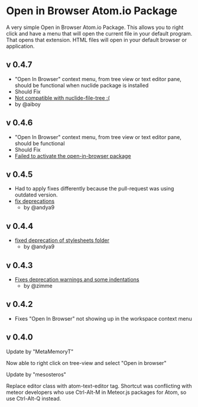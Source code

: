 Open in Browser Atom.io Package
===============================

A very simple Open in Browser Atom.io Package. This allows you to right click
and have a menu that will open the current file in your default program. That
opens that extension. HTML files will open in your default browser or
application.

## v 0.4.7
* "Open In Browser" context menu, from tree view or text editor pane, should be
  functional when nuclide package is installed
* Should Fix
 * [Not compatible with nuclide-file-tree :(](https://github.com/magbicaleman/open-in-browser/issues/29)
 * by @aiboy

## v 0.4.6
* "Open In Browser" context menu, from tree view or text editor pane, should be
  functional
* Should Fix
 * [Failed to activate the open-in-browser package](https://github.com/magbicaleman/open-in-browser/issues/17)

## v 0.4.5
* Had to apply fixes differently because the pull-request was using outdated version.
* [fix deprecations](https://github.com/andya9/open-in-browser/commit/de3e796bd6f26e3e87c43ac56664b58f7558c93e)
  * by @andya9

## v 0.4.4

* [fixed deprecation of stylesheets folder](https://github.com/magbicaleman/open-in-browser/pull/14)
  * by @andya9

## v 0.4.3

* [Fixes deprecation warnings and some indentations](https://github.com/magbicaleman/open-in-browser/pull/12)
  * by @zimme


## v 0.4.2

* Fixes "Open In Browser" not showing up in the workspace context menu

## v 0.4.0


Update by "MetaMemoryT"

Now able to right click on tree-view and select "Open in browser"

Update by "mesosteros"

Replace editor class with atom-text-editor tag.
Shortcut was conflicting with meteor developers who use Ctrl-Alt-M in
Meteor.js packages for Atom, so use Ctrl-Alt-Q instead.
